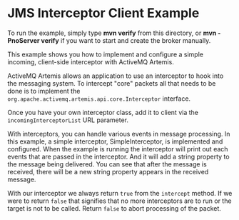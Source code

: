 # JMS Interceptor Client Example

To run the example, simply type **mvn verify** from this directory, or **mvn -PnoServer verify** if you want to start and create the broker manually.

This example shows you how to implement and configure a simple incoming, client-side interceptor with ActiveMQ Artemis.

ActiveMQ Artemis allows an application to use an interceptor to hook into the messaging system. To intercept "core" packets all that needs to be done is to implement the `org.apache.activemq.artemis.api.core.Interceptor` interface.

Once you have your own interceptor class, add it to client via the `incomingInterceptorList` URL parameter.

With interceptors, you can handle various events in message processing. In this example, a simple interceptor, SimpleInterceptor, is implemented and configured. When the example is running the interceptor will print out each events that are passed in the interceptor. And it will add a string property to the message being delivered. You can see that after the message is received, there will be a new string property appears in the received message.

With our interceptor we always return `true` from the `intercept` method. If we were to return `false` that signifies that no more interceptors are to run or the target is not to be called. Return `false` to abort processing of the packet.
